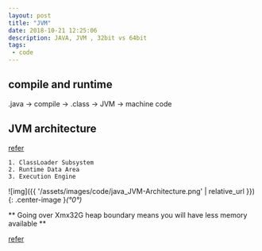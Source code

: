 ```yaml
---
layout: post
title: "JVM"
date: 2018-10-21 12:25:06
description: JAVA, JVM , 32bit vs 64bit
tags:
 - code
---
```


## compile and runtime
.java -> compile -> .class -> JVM -> machine code

## JVM architecture ##
[refer](https://dzone.com/articles/jvm-architecture-explained)
```
1. ClassLoader Subsystem
2. Runtime Data Area
3. Execution Engine
```
![img]({{ '/assets/images/code/java_JVM-Architecture.png' | relative_url }}){: .center-image }*(°0°)*

** Going over Xmx32G heap boundary means you will have less memory available **

[refer](http://java-performance.info/over-32g-heap-java/)

